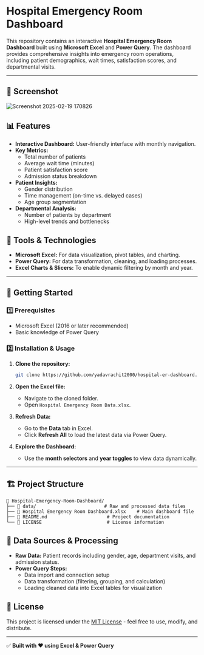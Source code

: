 # Hospital Emergency Room Dashboard

This repository contains an interactive **Hospital Emergency Room Dashboard** built using **Microsoft Excel** and **Power Query**. The dashboard provides comprehensive insights into emergency room operations, including patient demographics, wait times, satisfaction scores, and departmental visits.

---
## 📸 Screenshot
![Screenshot 2025-02-19 170826](https://github.com/user-attachments/assets/3409c54e-5c34-4780-bbc7-dfcbd26f7cd1)


## 📊 **Features**

- **Interactive Dashboard:** User-friendly interface with monthly navigation.
- **Key Metrics:**
  - Total number of patients
  - Average wait time (minutes)
  - Patient satisfaction score
  - Admission status breakdown
- **Patient Insights:**
  - Gender distribution
  - Time management (on-time vs. delayed cases)
  - Age group segmentation
- **Departmental Analysis:**
  - Number of patients by department
  - High-level trends and bottlenecks


## 🔧 **Tools & Technologies**

- **Microsoft Excel:** For data visualization, pivot tables, and charting.
- **Power Query:** For data transformation, cleaning, and loading processes.
- **Excel Charts & Slicers:** To enable dynamic filtering by month and year.

---

## 🚀 **Getting Started**

### 1️⃣ **Prerequisites**
- Microsoft Excel (2016 or later recommended)
- Basic knowledge of Power Query

### 2️⃣ **Installation & Usage**

1. **Clone the repository:**
   ```bash
   git clone https://github.com/yadavrachit2000/hospital-er-dashboard.git
   ```

2. **Open the Excel file:**
   - Navigate to the cloned folder.
   - Open `Hospital Emergency Room Data.xlsx`.

3. **Refresh Data:**
   - Go to the **Data** tab in Excel.
   - Click **Refresh All** to load the latest data via Power Query.

4. **Explore the Dashboard:**
   - Use the **month selectors** and **year toggles** to view data dynamically.

---

## 🏗 **Project Structure**

```
📂 Hospital-Emergency-Room-Dashboard/
├── 📁 data/                         # Raw and processed data files
├── 📄 Hospital Emergency Room Dashboard.xlsx    # Main dashboard file
├── 📄 README.md                      # Project documentation
└── 📄 LICENSE                        # License information
```


## 📝 **Data Sources & Processing**

- **Raw Data:** Patient records including gender, age, department visits, and admission status.
- **Power Query Steps:**
  - Data import and connection setup
  - Data transformation (filtering, grouping, and calculation)
  - Loading cleaned data into Excel tables for visualization

## 📄 **License**

This project is licensed under the [MIT License](LICENSE) - feel free to use, modify, and distribute.

---

✅ **Built with ❤️ using Excel & Power Query**

